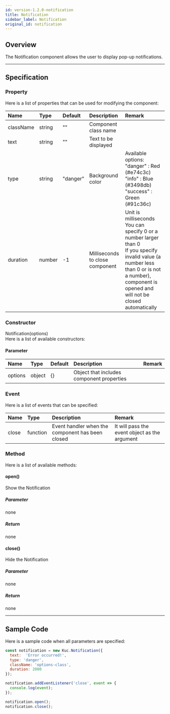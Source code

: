 ```yaml
---
id: version-1.2.0-notification
title: Notification
sidebar_label: Notification
original_id: notification
---
```


## Overview

The Notification component allows the user to display pop-up notifications.

<div class='sample-container'>
  <div id='sample-container__components'></div>
</div>
<script src="/docusaurus/js/samples/notification.js"></script>

---

## Specification

### Property

Here is a list of properties that can be used for modifying the component:

| Name | Type | Default | Description | Remark |
| :--- | :--- | :--- | :--- | :--- |
| className | string | ""  | Component class name | |
| text | string | ""  | Text to be displayed | |
| type | string | "danger"  | Background color | Available options:<br>"danger" : Red (#e74c3c)<br>"info" : Blue (#3498db)<br>"success" : Green (#91c36c) |
| duration | number | -1  | Milliseconds to close component | Unit is milliseconds<br>You can specify 0 or a number larger than 0<br>If you specify invalid value (a number less than 0 or is not a number), component is opened and will not be closed automatically |

### Constructor

Notification(options)<br>
Here is a list of available constructors:

#### Parameter
| Name | Type | Default | Description | Remark |
| :--- | :--- | :--- | :--- | :--- |
| options | object | {} | Object that includes component properties |  |

### Event

Here is a list of events that can be specified:

| Name | Type | Description | Remark |
| :--- | :--- | :--- | :--- |
| close | function | Event handler when the component has been closed | It will pass the event object as the argument |

### Method

Here is a list of available methods:

#### open()
Show the Notification

##### Parameter
none

##### Return
none

#### close()
Hide the Notification

##### Parameter
none

##### Return
none

---
## Sample Code

Here is a sample code when all parameters are specified:

```javascript
const notification = new Kuc.Notification({
  text:  'Error occurred!',
  type: 'danger',
  className: 'options-class',
  duration: 2000
});

notification.addEventListener('close', event => {
  console.log(event);
});

notification.open();
notification.close();
```
